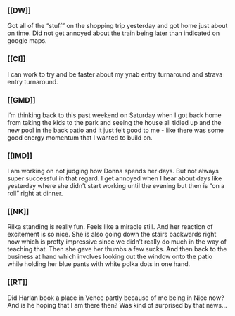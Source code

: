 ### [[DW]]
Got all of the “stuff” on the shopping trip yesterday and got home just about on time. Did not get annoyed about the train being later than indicated on google maps.

### [[CI]]
I can work to try and be faster about my ynab entry turnaround and strava entry turnaround.

### [[GMD]]
I’m thinking back to this past weekend on Saturday when I got back home from taking the kids to the park and seeing the house all tidied up and the new pool in the back patio and it just felt good to me - like there was some good energy momentum that I wanted to build on.  

### [[IMD]]
I am working on not judging how Donna spends her days. But not always super successful in that regard. I get annoyed when I hear about days like yesterday where she didn’t start working until the evening but then is “on a roll” right at dinner.

### [[NK]]
Rilka standing is really fun. Feels like a miracle still. And her reaction of excitement is so nice. She is also going down the stairs backwards right now which is pretty impressive since we didn’t really do much in the way of teaching that. Then she gave her thumbs a few sucks. And then back to the business at hand which involves looking out the window onto the patio while holding her blue pants with white polka dots in one hand.

### [[RT]]
Did Harlan book a place in Vence partly because of me being in Nice now? And is he hoping that I am there then? Was kind of surprised by that news...
